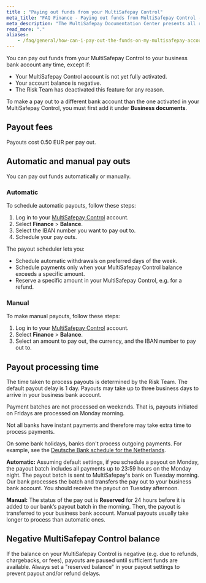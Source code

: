 ```yaml
---
title : "Paying out funds from your MultiSafepay Control"
meta_title: "FAQ Finance - Paying out funds from MultiSafepay Control - MultiSafepay Docs"
meta_description: "The MultiSafepay Documentation Center presents all relevant information about our Plugins and API. You can also find support pages for payment methods, tools and general questions as well as the contact details of our Support and Integration Teams."
read_more: "."
aliases: 
    - /faq/general/how-can-i-pay-out-the-funds-on-my-multisafepay-account-
---
```

You can pay out funds from your MultiSafepay Control to your business bank account any time, except if:

- Your MultiSafepay Control account is not yet fully activated. 
- Your account balance is negative.
- The Risk Team has deactivated this feature for any reason. 

To make a pay out to a different bank account than the one activated in your MultiSafepay Control, you must first add it under **Business documents**.

## Payout fees
Payouts cost 0.50 EUR per pay out.

## Automatic and manual pay outs 
You can pay out funds automatically or manually.

### Automatic

To schedule automatic payouts, follow these steps:

1. Log in to your [MultiSafepay Control](https://merchant.multisafepay.com) account.
2. Select **Finance** > **Balance**.
3. Select the IBAN number you want to pay out to.
4. Schedule your pay outs.

The payout scheduler lets you:

 * Schedule automatic withdrawals on preferred days of the week.
 * Schedule payments only when your MultiSafepay Control balance exceeds a specific amount.
 * Reserve a specific amount in your MultiSafepay Control, e.g. for a refund.

### Manual

To make manual payouts, follow these steps:

1. Log in to your [MultiSafepay Control](https://merchant.multisafepay.com) account.
2. Select **Finance** > **Balance**.
3. Select an amount to pay out, the currency, and the IBAN number to pay out to.

## Payout processing time 
The time taken to process payouts is determined by the Risk Team. The default payout delay is 1 day. Payouts may take up to three business days to arrive in your business bank account.

Payment batches are not processed on weekends. That is, payouts initiated on Fridays are processed on Monday morning.

Not all banks have instant payments and therefore may take extra time to process payments.

On some bank holidays, banks don't process outgoing payments. For example, see the [Deutsche Bank schedule for the Netherlands](https://www.deutschebank.nl/nl/content/producten_en_services_services_international_holidays_2017.html).

**Automatic:** Assuming default settings, if you schedule a payout on Monday, the payout batch includes all payments up to 23:59 hours on the Monday night. The payout batch is sent to MultiSafepay's bank on Tuesday morning. Our bank processes the batch and transfers the pay out to your business bank account. You should receive the payout on Tuesday afternoon.

**Manual:** The status of the pay out is **Reserved** for 24 hours before it is added to our bank’s payout batch in the morning. Then, the payout is transferred to your business bank account. Manual payouts usually take longer to process than automatic ones.

## Negative MultiSafepay Control balance
If the balance on your MultiSafepay Control is negative (e.g. due to refunds, chargebacks, or fees), payouts are paused until sufficient funds are available. Always set a "reserved balance" in your payout settings to prevent payout and/or refund delays.
